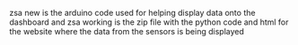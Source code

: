 zsa new is the arduino code used for helping display data onto the dashboard and zsa working is the zip file with the python code and html for the website where the data from the sensors is being displayed
